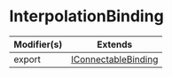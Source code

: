 # InterpolationBinding

| Modifier(s)                            | Extends                                    |
|----------------------------------------|--------------------------------------------|
| export | [IConnectableBinding](https://hamedfathi.gitbook.io/aurelia-2-doc-api/runtime/binding/interface/connectable/iconnectablebinding) |